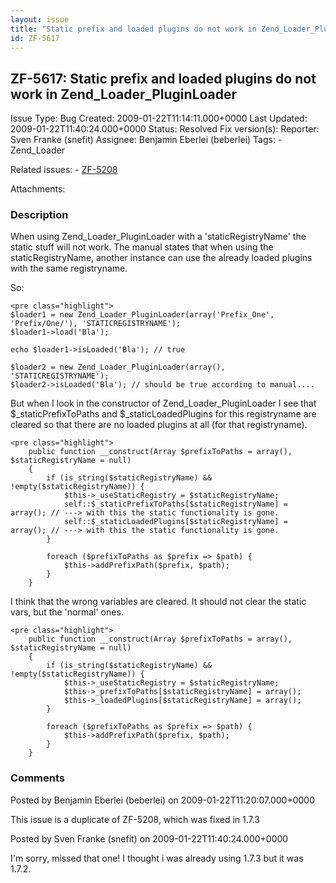 ```yaml
---
layout: issue
title: "Static prefix and loaded plugins do not work in Zend_Loader_PluginLoader"
id: ZF-5617
---
```


ZF-5617: Static prefix and loaded plugins do not work in Zend\_Loader\_PluginLoader
-----------------------------------------------------------------------------------

 Issue Type: Bug Created: 2009-01-22T11:14:11.000+0000 Last Updated: 2009-01-22T11:40:24.000+0000 Status: Resolved Fix version(s): 
 Reporter:  Sven Franke (snefit)  Assignee:  Benjamin Eberlei (beberlei)  Tags: - Zend\_Loader
 
 Related issues: - [ZF-5208](/issues/browse/ZF-5208)
 
 Attachments: 
### Description

When using Zend\_Loader\_PluginLoader with a 'staticRegistryName' the static stuff will not work. The manual states that when using the staticRegistryName, another instance can use the already loaded plugins with the same registryname.

So:

 
    <pre class="highlight">
    $loader1 = new Zend_Loader_PluginLoader(array('Prefix_One', 'Prefix/One/'), 'STATICREGISTRYNAME');
    $loader1->load('Bla');
    
    echo $loader1->isLoaded('Bla'); // true
    
    $loader2 = new Zend_Loader_PluginLoader(array(), 'STATICREGISTRYNAME');
    $loader2->isLoaded('Bla'); // should be true according to manual....


But when I look in the constructor of Zend\_Loader\_PluginLoader I see that $\_staticPrefixToPaths and $\_staticLoadedPlugins for this registryname are cleared so that there are no loaded plugins at all (for that registryname).

 
    <pre class="highlight">
        public function __construct(Array $prefixToPaths = array(), $staticRegistryName = null)
        {
            if (is_string($staticRegistryName) && !empty($staticRegistryName)) {
                $this->_useStaticRegistry = $staticRegistryName;
                self::$_staticPrefixToPaths[$staticRegistryName] = array(); // ---> with this the static functionality is gone.
                self::$_staticLoadedPlugins[$staticRegistryName] = array(); // ---> with this the static functionality is gone.
            }
    
            foreach ($prefixToPaths as $prefix => $path) {
                $this->addPrefixPath($prefix, $path);
            }
        }


I think that the wrong variables are cleared. It should not clear the static vars, but the 'normal' ones.

 
    <pre class="highlight">
        public function __construct(Array $prefixToPaths = array(), $staticRegistryName = null)
        {
            if (is_string($staticRegistryName) && !empty($staticRegistryName)) {
                $this->_useStaticRegistry = $staticRegistryName;
                $this->_prefixToPaths[$staticRegistryName] = array();
                $this->_loadedPlugins[$staticRegistryName] = array();
            }
    
            foreach ($prefixToPaths as $prefix => $path) {
                $this->addPrefixPath($prefix, $path);
            }
        }


 

 

### Comments

Posted by Benjamin Eberlei (beberlei) on 2009-01-22T11:20:07.000+0000

This issue is a duplicate of ZF-5208, which was fixed in 1.7.3

 

 

Posted by Sven Franke (snefit) on 2009-01-22T11:40:24.000+0000

I'm sorry, missed that one! I thought i was already using 1.7.3 but it was 1.7.2.

 

 